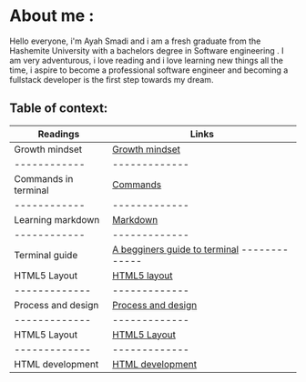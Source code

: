 # About me :
Hello everyone, i'm Ayah Smadi and i am a fresh graduate from the Hashemite University with a bachelors degree in  Software engineering .
I am very adventurous, i love reading and i love learning new things all the time, i aspire to  become a professional software engineer and becoming a fullstack developer is the first step towards my dream.

## Table of context:
 Readings               | Links                                                                                         
------------            | -------------                                                                                 
Growth mindset          | [Growth mindset](https://aya333.github.io/Reading-notess/growthmindset)                        
------------            | -------------                                                                                
Commands in terminal    | [Commands](https://aya333.github.io/Reading-notess/commands)                                  
------------            | -------------                                                                                 
Learning markdown       | [Markdown](https://aya333.github.io/Reading-notess/markdown)                                   
------------            | -------------                                                                                 
Terminal guide          | [A begginers guide to terminal](https://aya333.github.io/Reading-notess/guide) -------------           | -------------  
HTML5 Layout            | [HTML5 layout](https://aya333.github.io/Reading-notess/layoutt)
-------------           | -------------
Process and design      | [Process and design](https://aya333.github.io/Reading-notess/processs)
-------------           | ------------- 
HTML5 Layout            | [HTML5 Layout](https://aya333.github.io/Reading-notess/layoutt)
-------------           | -------------
HTML development        | [HTML development](https://aya333.github.io/Reading-notess/htmll)